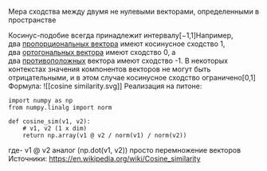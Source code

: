 

Мера сходства между двумя не нулевыми векторами, определенными в пространстве 

Косинус-подобие всегда принадлежит интервалу[−1,1]Например, два [пропорциональных вектора](https://en.wikipedia.org/wiki/Proportional_vectors "Пропорциональные векторы") имеют косинусное сходство 1, два [ортогональных вектора](https://en.wikipedia.org/wiki/Orthogonal_vectors "Ортогональные векторы") имеют сходство 0, а два [противоположных](https://en.wikipedia.org/wiki/Opposite_(mathematics) "Противоположность (математика)") вектора имеют сходство -1. В некоторых контекстах значения компонентов векторов не могут быть отрицательными, и в этом случае косинусное сходство ограничено[0,1]
Формула:
![[cosine similarity.svg]]
Реализация на питоне:

```
import numpy as np
from numpy.linalg import norm

def cosine_sim(v1, v2):
    # v1, v2 (1 x dim)
    return np.array(v1 @ v2 / norm(v1) / norm(v2))
```

где- v1 @ v2 аналог (np.dot(v1, v2)) просто перемножение векторов
Источники:
https://en.wikipedia.org/wiki/Cosine_similarity
